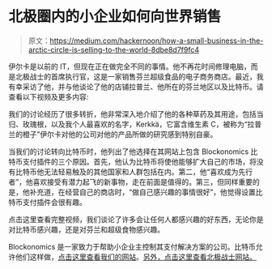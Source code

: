 # 北极圈内的小企业如何向世界销售

> 原文：<https://medium.com/hackernoon/how-a-small-business-in-the-arctic-circle-is-selling-to-the-world-8dbe8d7f9fc4>

伊尔卡是以前的 IT，但现在正在做完全不同的事情。他不再花时间修理电脑，而是北极战士的首席执行官，这是一家销售芬兰超级食品的电子商务商店。最近，我有幸采访了他，并与他谈论了他的店铺拉普兰、他所在的芬兰地区以及比特币。请查看以下视频及更多内容:

我们的讨论经历了很多转折，他非常深入地介绍了他的各种草药及其用途，包括当归、玫瑰根，以及我个人最喜欢的名字，Kerkkä，它富含维生素 C，被称为“拉普兰的橙子”伊尔卡对他的公司对他的产品所做的研究感到特别自豪。

当我们的讨论转向比特币时，他列出了他选择在其网站上包含 Blockonomics 比特币支付插件的三个原因。首先，他认为比特币将使他能够扩大自己的市场，将没有比特币他无法轻易触及的其他国家和人群包括在内。第二，他“喜欢成为先行者”，他喜欢接受有潜力起飞的新事物，走在前面是值得的。第三，但同样重要的是，他补充道，在经营自己的商店时，“做自己感兴趣的事情很好”，他觉得设置比特币支付插件会很有趣。

点击这里查看完整视频，我们谈论了许多会让任何人都感兴趣的好东西，无论你是对比特币感兴趣，还是对芬兰和超级食物感兴趣。

Blockonomics 是一家致力于帮助小企业主控制其支付解决方案的公司。比特币允许他们这样做，[点击这里查看我们的网站](https://www.blockonomics.co/merchants#/)。[另外，点击这里查看北极战士网站。](https://www.arcticwarriors.fi/en/)